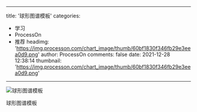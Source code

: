 
---
title: '球形图谱模板'
categories: 
 - 学习
 - ProcessOn
 - 推荐
headimg: 'https://img.processon.com/chart_image/thumb/60bf1830f346fb29e3eea0d9.png'
author: ProcessOn
comments: false
date: 2021-12-28 12:38:14
thumbnail: 'https://img.processon.com/chart_image/thumb/60bf1830f346fb29e3eea0d9.png'
---

<div>   
<img class="thumb" alt="球形图谱模板" src="https://img.processon.com/chart_image/thumb/60bf1830f346fb29e3eea0d9.png" referrerpolicy="no-referrer">
<p>球形图谱模板</p>  
</div>
            